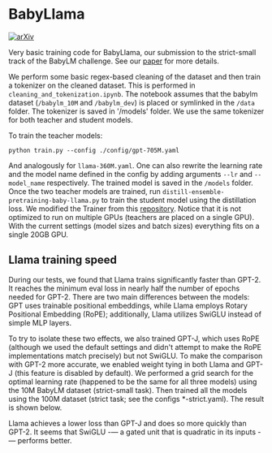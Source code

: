 # BabyLlama

[![arXiv](https://img.shields.io/badge/arXiv-2308.02019-b31b1b.svg)](https://arxiv.org/abs/2308.02019)

Very basic training code for BabyLlama, our submission to the strict-small track of the BabyLM challenge. See our [paper](https://arxiv.org/abs/2308.02019) for more details.

We perform some basic regex-based cleaning of the dataset and then train a tokenizer on the cleaned dataset. This is performed in `cleaning_and_tokenization.ipynb`. The notebook assumes that the babylm dataset (`/babylm_10M` and `/babylm_dev`) is placed or symlinked in the `/data` folder.
The tokenizer is saved in '/models' folder. We use the same tokenizer for both teacher and student models.

To train the teacher models: 
```
python train.py --config ./config/gpt-705M.yaml
```
And analogously for `llama-360M.yaml`.
One can also rewrite the learning rate and the model name defined in the config by adding arguments `--lr` and `--model_name` respectively. The trained model is saved in the `/models` folder.
Once the two teacher models are trained, run `distill-ensemble-pretraining-baby-llama.py` to train the student model using the distillation loss. 
We modified the Trainer from this [repository](https://github.com/philschmid/knowledge-distillation-transformers-pytorch-sagemaker). Notice that it is not optimized to run on multiple GPUs (teachers are placed on a single GPU).
With the current settings (model sizes and batch sizes) everything fits on a single 20GB GPU.



## Llama training speed

During our tests, we found that Llama trains significantly faster than GPT-2. It reaches the minimum eval loss in nearly half the number of epochs needed for GPT-2. There are two main differences between the models: GPT uses trainable positional embeddings, while Llama employs Rotary Positional Embedding (RoPE); additionally, Llama utilizes SwiGLU instead of simple MLP layers. 

To try to isolate these two effects, we also trained GPT-J, which uses RoPE (although we used the default settings and didn't attempt to make the RoPE implementations match precisely) but not SwiGLU. To make the comparison with GPT-2 more accurate, we enabled weight tying in both Llama and GPT-J (this feature is disabled by default). We performed a grid search for the optimal learning rate (happened to be the same for all three models) using the 10M BabyLM dataset (strict-small task). Then trained all the models using the 100M dataset (strict task; see the configs *-strict.yaml). The result is shown below.

Llama achieves a lower loss than GPT-J and does so more quickly than GPT-2. It seems that SwiGLU -— a gated unit that is quadratic in its inputs -— performs better.

